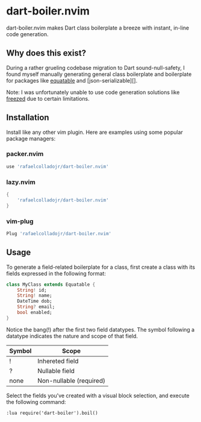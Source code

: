 # dart-boiler.nvim

dart-boiler.nvim makes Dart class boilerplate a breeze with instant, in-line code generation.

## Why does this exist?

During a rather grueling codebase migration to Dart sound-null-safety, 
I found myself manually generating general class boilerplate and boilerplate for packages like [equatable][] and [json-serializable][].

Note: I was unfortunately unable to use code generation solutions like [freezed][] due to certain limitations.

[equatable]: https://pub.dev/packages/equatable
[json_serializable]: https://pub.dev/packages/json_serializable
[freezed]: https://pub.dev/packages/freezed

## Installation

Install like any other vim plugin.
Here are examples using some popular package managers:

### packer.nvim

```lua
use 'rafaelcolladojr/dart-boiler.nvim'
```

### lazy.nvim

```lua
{
    'rafaelcolladojr/dart-boiler.nvim'
}
```

### vim-plug 

```lua
Plug 'rafaelcolladojr/dart-boiler.nvim'
```

## Usage

To generate a field-related boilerplate for a class, first create a class with its fields expressed in the following format:

```dart
class MyClass extends Equatable {
    String! id;
    String! name;
    DateTime dob;
    String? email;
    bool enabled;
}
```

Notice the bang(!) after the first two field datatypes. The symbol following a datatype indicates the nature and scope of that field.

| Symbol | Scope |
| --- | --- |
| ! | Inhereted field |
| ? | Nullable field |
| none | Non-nullable (required) |


Select the fields you've created with a visual block selection, and execute the following command:
```vimscript
:lua require('dart-boiler').boil()
```
